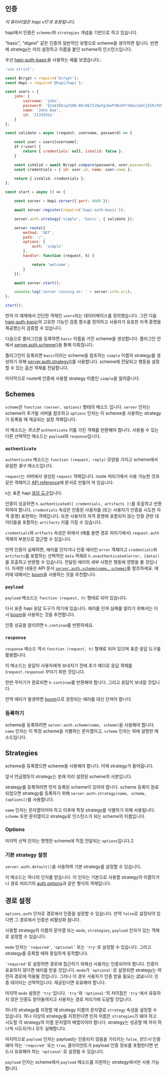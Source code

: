 ## 인증

_이 튜터리얼은 hapi v17과 호환됩니다._

hapi에서 인증은 `schemes`와 `strategies` 개념을 기반으로 하고 있습니다.

"basic", "digest" 같은 인증의 일반적인 유형으로 scheme을 생각하면 됩니다. 반면에 strategy는 미리 설정하고 이름을 붙인 scheme의 인스턴스입니다.

우선 [hapi-auth-basic](https://github.com/hapijs/hapi-auth-basic)을 사용하는 예를 보겠습니다.:

```javascript
'use strict';

const Bcrypt = require('bcrypt');
const Hapi = require('@hapi/hapi');

const users = {
    john: {
        username: 'john',
        password: '$2a$10$iqJSHD.BGr0E2IxQwYgJmeP3NvhPrXAeLSaGCj6IR/XU5QtjVu5Tm',   // 'secret'
        name: 'John Doe',
        id: '2133d32a'
    }
};

const validate = async (request, username, password) => {

    const user = users[username];
    if (!user) {
        return { credentials: null, isValid: false };
    }

    const isValid = await Bcrypt.compare(password, user.password);
    const credentials = { id: user.id, name: user.name };

    return { isValid, credentials };
};

const start = async () => {

    const server = Hapi.server({ port: 4000 });

    await server.register(require('hapi-auth-basic'));

    server.auth.strategy('simple', 'basic', { validate });

    server.route({
        method: 'GET',
        path: '/',
        options: {
            auth: 'simple'
        },
        handler: function (request, h) {

            return 'welcome';
        }
    });

    await server.start();

    console.log('server running at: ' + server.info.uri);
};

start();
```

먼저 이 예제에서 간단한 객체인 `users`라는 데이터베이스를 정의했습니다. 그런 다음 [hapi-auth-basic](https://github.com/hapijs/hapi-auth-basic)의 고유한 기능인 검증 함수를 정의하고 사용자가 유효한 자격 증명을 제공했는지 검증할 수 있습니다.

다음으로 플러그인을 등록하면 `basic` 이름을 가진 scheme을 생성합니다. 플러그인 안에서 [server.auth.scheme()](/api#serverauthschemename-scheme)을 통해 이뤄집니다.

플러그인이 등록되면 `basic`이라는 scheme을 참조하는 `simple` 이름의 strategy를 생성하기 위해 [server.auth.strategy()](/api#serverauthstrategyname-scheme-mode-options)를 사용합니다. scheme에 전달되고 행동을 설정할 수 있는 옵션 객체를 전달합니다.

마지막으로 route에 인증에 사용할 strategy 이름인 `simple`을 알려줍니다.

## Schemes

`scheme`은 `function (server, options)` 형태의 메소드 입니다. `server` 인자는 scheme이 추가될 서버를 참조하고 `options` 인자는 이 scheme을 사용하는 strategy가 등록될 때 제공되는 설정 객체입니다.

이 메소드는 *최소한* `authenticate` 키를 가진 객체를 반환해야 합니다. 사용될 수 있는 다른 선택적인 메소드는 `payload`와 `response`입니다.

### `authenticate`

`authenticate` 메소드는 `function (request, reply)` 모양을 가지고 scheme에서 유일한 *필수* 메소드입니다.

`request`는 서버에서 생성된 `request` 객체입니다. route 처리기에서 사용 가능한 것과 같은 객체이고 [API reference](/api#request-object)에 문서로 만들어 져 있습니다.

`h`는 표준 hapi [응답 도구](https://hapijs.com/api#response-toolkit)입니다.

인증이 성공하면 `h.authenticated({ credentials, artifacts })`를 호출하고 반환하여야 합니다. `credentials` 속성은 인증된 사용자를 (또는 사용자가 인증을 시도한 자격 증명) 표현하는 객체입니다. 또한 사용자의 자격 증명에 포함되지 않는 인증 관련 데이터들을 포함하는 `artifacts` 키를 가질 수 있습니다.

`credentials`와 `artfacts` 속성은 뒤에서 (예를 들면 경로 처리기에서) `request.auth` 객체의 부분으로 접근할 수 있습니다.

만약 인증이 실패하면, 에러를 던지거나 인증 에러인 `error` 객체이고 `credentials`와 `artifacts`를 포함하는 선택적인 `data` 객체로 `h.unauthenticated(error, [data])`를 호출하고 반환할 수 있습니다. 전달된 에러의 세부 사항은 행동에 영향을 줄 것입니다. 자세한 내용은 API 문서 [`server.auth.scheme(name, scheme)`](https://hapijs.com/api#-serverauthschemename-scheme)를 참조하세요. 에러에 대해서는 [boom](https://github.com/hapijs/boom)을 사용하는 것을 추천합니다.

### `payload`

`payload` 메소드는 `function (request, h)` 형태로 되어 있습니다.

다시 표준 hapi 응답 도구가 여기에 있습니다. 에러를 던져 실패를 알리기 위해서는 다시 [boom](https://github.com/hapijs/boom)을 사용하는 것을 추천합니다.

인증 성공을 알리려면 `h.continue`를 반환하세요.

### `response`

`response` 메소드 역시 `function (request, h)` 형채로 되어 있으며 표준 응답 도구를 활용합니다.

이 메소드는 응답이 사용자에게 보내지기 전에 추가 헤더로 응답 객체를 (`request.response`) 꾸미기 위한 것입니다. 

한번 꾸미기가 완료되면 `h.continue`를 반환해야 합니다. 그리고 응답이 보내질 것입니다.

만약 에러가 발생하면 [boom](https://github.com/hapijs/boom)으로 권장되는 에러를 대신 던져야 합니다. 

### 등록하기

scheme을 등록하려면 `server.auth.scheme(name, scheme)`을 사용해야 합니다. `name` 인자는 이 특정 scheme을 식별하는 문자열이고, `scheme` 인자는 위에 설명한 메소드입니다.

## Strategies

scheme을 등록했으면 scheme을 사용해야 합니다. 이때 strategy가 들어옵니다.

앞서 언급했듯이 strategy는 본래 미리 설정된 scheme의 사본입니다.

strategy를 등록하려면 먼저 등록된 scheme이 있어야 합니다. scheme 등록이 완료되었으면 strategy를 등록하기 위해 `server.auth.strategy(name, scheme, [options])`를 사용합니다.    

`name` 인자는 문자열이어야 하고 이후에 특정 strategy를 식별하기 위해 사용됩니다. `scheme` 또한 문자열이고 strategy로 인스턴스가 되는 scheme의 이름입니다.

### Options

마지막 선택 인자는 명명한 scheme에 직접 전달되는 `options`입니다.2

### 기본 strategy 설정

`server.auth.default()`을 사용하여 기본 strategy를 설정할 수 있습니다.

이 메소드는 하나의 인자를 받습니다. 이 인자는 기본으로 사용할 strategy의 이름이거나 경로 처리기의 [auth options](#경로-설정)과 같은 형식의 객체입니다.

## 경로 설정

`options.auth` 인자로 경로에서 인증을 설정할 수 있습니다. 만약 `false`로 설정되어 있다면 그 경로에서 인증은 비활성화 됩니다.

사용할 strategy의 이름의 문자열 또는 `mode`, `strategies`, `payload` 인자가 있는 객체로 설정할 수 있습니다. 

`mode` 인자는 `'required'`, `'optional'` 또는 `'try'`로 설정할 수 있습니다. 그리고 strategy를 등록할 때와 동일하게 동작합니다.

`'required'`로 설정하면 경로에 접근하기 위해선 사용자는 인증되어야 합니다. 인증이 유효하지 않다면 에러를 받을 것입니다. 
`mode`가 `'optional'`로 설정되면 strategy는 여전히 경로에 적용될 것입니다. 그러나 이 경우 사용자가 인증 받을 필요는 *없습니다*. 인증 데이터는 선택적입니다. 제공된다면 유효해야 합니다.

마지막 `mode` 설정은 `'try'`입니다. `'try'`와 `'optional'`의 차이점은 `'try'`에서 유효하지 않은 인증도 받아들여지고 사용자는 경로 처리기에 도달할 것입니다.


하나의 strategy를 지정할 때 strategy 이름의 문자열로 `strategy` 속성을 설정할 수 있습니다. 하나 이상의 strategy를 지정한다면 인자 이름은 `strategies`가 돼야 하고 시도할 각 strategy의 이름 문자열의 배열이어야 합니다. strategy는 성공할 때 까지 하나씩 시도되거나 모두 실패합니다.

마지막으로 `payload` 인자는 payload는 인증되지 않음을 가리키는 `false`, *반드시* 인증돼야 하는 `'required'` 또는 `true`, 클라이언트가 payload 인증 정보를 포함한다면 반드시 유효해야 하는 `'optional'`로 설정될 수 있습니다.

`payload` 인자는 scheme에서 `payload` 메소드를 지원하는 strategy에서만 사용 가능합니다.

